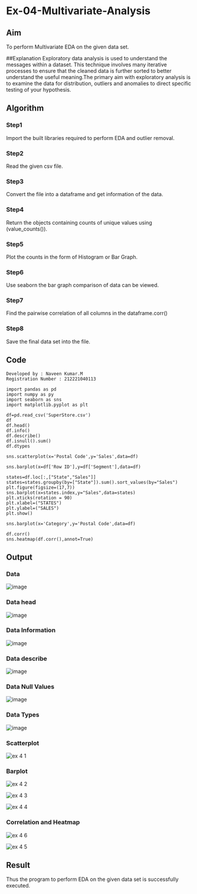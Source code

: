 # Ex-04-Multivariate-Analysis

## Aim
To perform Multivariate EDA on the given data set.

##Explanation
Exploratory data analysis is used to understand the messages within a dataset. This technique involves many iterative processes to ensure that the cleaned data is further sorted to better understand the useful meaning.The primary aim with exploratory analysis is to examine the data for distribution, outliers and anomalies to direct specific testing of your hypothesis.

## Algorithm

### Step1
Import the built libraries required to perform EDA and outlier removal.

### Step2
Read the given csv file.

### Step3
Convert the file into a dataframe and get information of the data.

### Step4
Return the objects containing counts of unique values using (value_counts()).

### Step5
Plot the counts in the form of Histogram or Bar Graph.

### Step6
Use seaborn the bar graph comparison of data can be viewed.

### Step7
Find the pairwise correlation of all columns in the dataframe.corr()

### Step8
Save the final data set into the file.

## Code

```
Developed by : Naveen Kumar.M
Registration Number : 212221040113
```

```
import pandas as pd
import numpy as py
import seaborn as sns
import matplotlib.pyplot as plt

df=pd.read_csv('SuperStore.csv')
df
df.head()
df.info()
df.describe()
df.isnull().sum()
df.dtypes

sns.scatterplot(x='Postal Code',y='Sales',data=df)

sns.barplot(x=df['Row ID'],y=df['Segment'],data=df)

states=df.loc[:,["State","Sales"]]
states=states.groupby(by=["State"]).sum().sort_values(by="Sales")
plt.figure(figsize=(17,7))
sns.barplot(x=states.index,y="Sales",data=states)
plt.xticks(rotation = 90)
plt.xlabel=("STATES")
plt.ylabel=("SALES")
plt.show()

sns.barplot(x='Category',y='Postal Code',data=df)

df.corr()
sns.heatmap(df.corr(),annot=True)
```

## Output

### Data

![image](https://user-images.githubusercontent.com/128135244/229702692-d3df1987-e496-4476-91f7-a3c9a7f51b1e.png)

### Data head

![image](https://user-images.githubusercontent.com/128135244/229702739-dffe1c16-02ab-41b6-8ce5-7cd45c457a5c.png)

### Data Information

![image](https://user-images.githubusercontent.com/128135244/229702773-10134758-da1f-4e97-b21d-dad27fcffcc8.png)

### Data describe

![image](https://user-images.githubusercontent.com/128135244/229702799-939fac6e-c279-4fec-8db9-4c018ea87477.png)

### Data Null Values

![image](https://user-images.githubusercontent.com/128135244/229702838-f16b02a1-212c-4697-8a03-5d327317e216.png)

### Data Types

![image](https://user-images.githubusercontent.com/128135244/229702863-9c61138e-800c-40f1-ad36-61ff8ee16b79.png)

### Scatterplot

![ex 4 1](https://user-images.githubusercontent.com/128135244/229702193-6cd2eeef-b028-462b-b789-e488e8375a90.png)

### Barplot

![ex 4 2](https://user-images.githubusercontent.com/128135244/229702278-48114dc7-734f-4982-9714-db11a9b2dd73.png)

![ex 4 3](https://user-images.githubusercontent.com/128135244/229702347-2bd2e2fc-735b-435c-88af-831937a3fd46.png)

![ex 4 4](https://user-images.githubusercontent.com/128135244/229702365-221fc1e7-ffa9-4931-b777-d1692246d95b.png)

### Correlation and Heatmap
![ex 4 6](https://user-images.githubusercontent.com/128135244/229702401-e34b4c36-46c7-46f9-a814-98137b4a8571.png)

![ex 4 5](https://user-images.githubusercontent.com/128135244/229702440-d1863824-d3dd-4d09-97c5-0bbb2a89c800.png)

## Result
Thus the program to perform EDA on the given data set is successfully executed.
